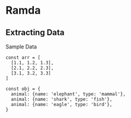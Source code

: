 # Ramda

## Extracting Data

Sample Data
```
const arr = [
  [1.1, 1.2, 1.3],
  [2.1, 2.2, 2.3],
  [3.1, 3.2, 3.3]
]

const obj = {
  animal: {name: 'elephant', type: 'mammal'},
  animal: {name: 'shark', type: 'fish'},
  animal: {name: 'eagle', type: 'bird'},
}
```


<!--stackedit_data:
eyJoaXN0b3J5IjpbLTExMzIxOTM3Nl19
-->